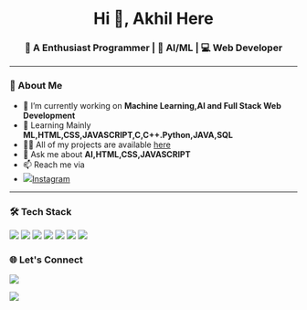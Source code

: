 <h1 align="center">Hi 👋, Akhil Here</h1>
<h3 align="center">🚀 A Enthusiast Programmer | 🌱 AI/ML | 💻 Web Developer</h3>

---

### 📌 About Me

- 🔭 I’m currently working on **Machine Learning,AI and Full Stack Web Development**
- 🌱 Learning Mainly **ML,HTML,CSS,JAVASCRIPT,C,C++.Python,JAVA,SQL**
- 👨‍💻 All of my projects are available [here](https://github.com/akhilv24?tab=repositories)
- 💬 Ask me about **AI,HTML,CSS,JAVASCRIPT**
- 📫 Reach me via
- <a href="https://www.instagram.com/akhilz.24/"><img src="https://img.shields.io/badge/Instagram-%23E4405F.svg?style=for-the-badge&logo=Instagram&logoColor=white"/></a>[Instagram](https://www.instagram.com/akhilz.24/) <!-- Replace with your own handle -->

---

### 🛠️ Tech Stack

<p align="left">
  <img src="https://img.shields.io/badge/C-00599C?style=for-the-badge&logo=c&logoColor=white"/>
  <img src="https://img.shields.io/badge/CSS3-1572B6?style=for-the-badge&logo=css3&logoColor=white"/>
   <img src="https://img.shields.io/badge/HTML5-E34F26?style=for-the-badge&logo=html5&logoColor=white"/>
   <img src="https://img.shields.io/badge/JavaScript-F7DF1E?style=for-the-badge&logo=javascript&logoColor=black"/>
  <img src="https://img.shields.io/badge/MySQL-00758F?style=for-the-badge&logo=mysql&logoColor=white"/>
  <img src="https://img.shields.io/badge/Linux-FCC624?style=for-the-badge&logo=linux&logoColor=black"/>
   <img src="https://img.shields.io/badge/Git-F05032?style=for-the-badge&logo=git&logoColor=white"/>
</p>

### 🌐 Let's Connect

<p>
  <a href="https://www.instagram.com/akhilz.24/"><img src="https://img.shields.io/badge/Instagram-%23E4405F.svg?style=for-the-badge&logo=Instagram&logoColor=white"/></a>
  
  <a href="mailto:your@email.com"><img src="https://img.shields.io/badge/Gmail-D14836?style=for-the-badge&logo=gmail&logoColor=white"/></a>
</p>
